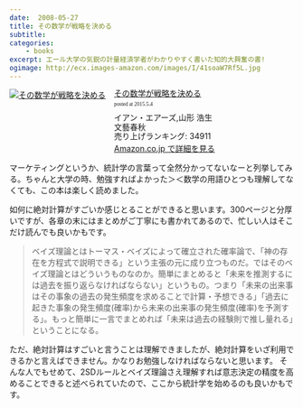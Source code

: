 ```yaml
---
date:  2008-05-27
title: その数学が戦略を決める
subtitle:
categories: 
    - books
excerpt: エール大学の気鋭の計量経済学者がわかりやすく書いた知的大興奮の書!
ogimage: http://ecx.images-amazon.com/images/I/41soaW7Rf5L.jpg
---
```


<div class="azlink-box"><div class="azlink-image" style="float:left"><a href="http://www.amazon.co.jp/exec/obidos/ASIN/4163697705/warikiru-22/" name="azlinklink" target="_blank"><img src="http://ecx.images-amazon.com/images/I/41soaW7Rf5L._SL160_.jpg" alt="その数学が戦略を決める" style="border:none" /></a></div><div class="azlink-info" style="float:left;margin-left:15px;line-height:120%"><div class="azlink-name" style="margin-bottom:10px;line-height:120%"><a href="http://www.amazon.co.jp/exec/obidos/ASIN/4163697705/warikiru-22/" name="azlinklink" target="_blank">その数学が戦略を決める</a><div class="azlink-powered-date" style="font-size:7pt;margin-top:5px;font-family:verdana;line-height:120%">posted at 2015.5.4</div></div><div class="azlink-detail">イアン・エアーズ,山形 浩生<br />文藝春秋<br />売り上げランキング: 34911<br /></div><div class="azlink-link" style="margin-top:5px"><a href="http://www.amazon.co.jp/exec/obidos/ASIN/4163697705/warikiru-22/" target="_blank">Amazon.co.jp で詳細を見る</a></div></div><div class="azlink-footer" style="clear:left"></div></div>

マーケティングというか、統計学の言葉って全然分かってないなーと列挙してみる。ちゃんと大学の時、勉強すればよかった＞＜数学の用語ひとつも理解してなくても、この本は楽しく読めました。

如何に絶対計算がすごいか感じとることができると思います。300ページと分厚いですが、各章の末にはまとめがご丁寧にも書かれてあるので、忙しい人はそこだけ読んでも良いかもです。

> ベイズ理論とはトーマス・ベイズによって確立された確率論で、「神の存在を方程式で説明できる」という主張の元に成り立つものだ。ではそのベイズ理論とはどういうものなのか。簡単にまとめると「未来を推測するには過去を振り返らなければならない」というもの。つまり「未来の出来事はその事象の過去の発生頻度を求めることで計算・予想できる」「過去に起きた事象の発生頻度(確率)から未来の出来事の発生頻度(確率)を予測する」。もっと簡単に一言でまとめれば「未来は過去の経験則で推し量れる」ということになる。

ただ、絶対計算はすごいと言うことは理解できましたが、絶対計算をいざ利用できるかと言えばできません。かなりお勉強しなければならないと思います。
そんな人でもせめて、2SDルールとベイズ理論さえ理解すれば意志決定の精度を高めることできると述べられていたので、ここから統計学を始めるのも良いかもです。

